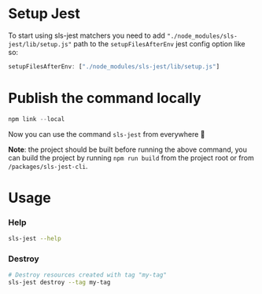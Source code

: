 # Setup Jest
To start using sls-jest matchers you need to add `"./node_modules/sls-jest/lib/setup.js"` path to the `setupFilesAfterEnv` jest config option like so: 

```ts
setupFilesAfterEnv: ["./node_modules/sls-jest/lib/setup.js"]
```
# Publish the command locally
```ts
npm link --local
```
Now you can use the command `sls-jest` from everywhere 🥳️

**Note**: the project should be built before running the above command, you can build the project by running `npm run build` from the project root or from `/packages/sls-jest-cli`.

# Usage
### Help
```bash
sls-jest --help
```
### Destroy
```bash
# Destroy resources created with tag "my-tag"
sls-jest destroy --tag my-tag
```